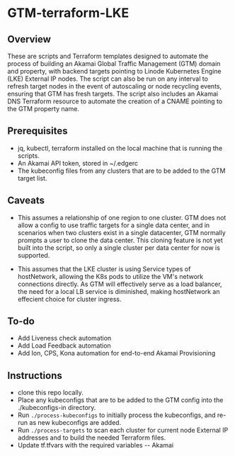 # GTM-terraform-LKE
 
## Overview

These are scripts and Terraform templates designed to automate the process of building an Akamai Global Traffic Management (GTM) domain and property, with backend targets pointing to Linode Kubernetes Engine (LKE) External IP nodes. The script can also be run on any interval to refresh target nodes in the event of autoscaling or node recycling events, ensuring that GTM has fresh targets. The script also includes an Akamai DNS Terraform resource to automate the creation of a CNAME pointing to the GTM property name. 

## Prerequisites 

- jq, kubectl, terraform installed on the local machine that is running the scripts.
- An Akamai API token, stored in ~/.edgerc
- The kubeconfig files from any clusters that are to be added to the GTM target list.

## Caveats 

- This assumes a relationship of one region to one cluster. GTM does not allow a config to use traffic targets for a single data center, and in scenarios when two clusters exist in a single datacenter, GTM normally prompts a user to clone the data center. This cloning feature is not yet built into the script, so only a single cluster per data center for now is supported.

- This assumes that the LKE cluster is using Service types of hostNetwork, allowing the K8s pods to utilize the VM's network connections directly. As GTM will effectively serve as a load balancer, the need for a local LB service is diminished, making hostNetwork an effecient choice for cluster ingress.

## To-do

- Add Liveness check automation
- Add Load Feedback automation
- Add Ion, CPS, Kona automation for end-to-end Akamai Provisioning

## Instructions

- clone this repo locally.
- Place any kubeconfigs that are to be added to the GTM config into the ./kubeconfigs-in directory.
- Run ```./process-kubeconfigs``` to initially process the kubeconfigs, and re-run as new kubeconfigs are added.
- Run ```./process-targets``` to scan each cluster for current node External IP addresses and to build the needed Terraform files.
- Update tf.tfvars with the required variables
-- Akamai 

